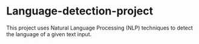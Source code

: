 # Language-detection-project
This project uses Natural Language Processing (NLP) techniques to detect the language of a given text input.
